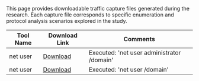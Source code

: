 This page provides downloadable traffic capture files generated during the research. Each capture file corresponds to specific enumeration and protocol analysis scenarios explored in the study.

| Tool Name       | Download Link                                      | Comments            |
|-----------------|----------------------------------------------------|---------------------|
| net user        | [Download](https://github.com/studylab1/SAMR-Enum-Lab/blob/32278dd7bb26d31083e243787b1a66c8bc42f1e7/Capture_Files/net_user_administrator__domain.pcapng) | Executed: 'net user administrator /domain' |
| net user        | [Download](https://github.com/studylab1/SAMR-Enum-Lab/blob/32278dd7bb26d31083e243787b1a66c8bc42f1e7/Capture_Files/net_user__domain.pcapng)                           | Executed: 'net user /domain'   |
